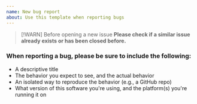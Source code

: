 ```yaml
---
name: New bug report
about: Use this template when reporting bugs
---
```


> [!WARN]
> Before opening a new issue
> **Please check if a similar issue already exists or has been closed before.**

### When reporting a bug, please be sure to include the following:

- A descriptive title
- The behavior you expect to see, and the actual behavior
- An isolated way to reproduce the behavior (e.g., a GitHub repo)
- What version of this software you're using, and the platform(s) you're running it on
